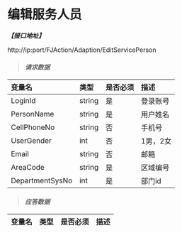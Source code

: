 # 编辑服务人员

_**【接口地址】**_

http://ip:port/FJAction/Adaption/EditServicePerson

> #### _请求数据_

| 变量名 | 类型 | 是否必须 | 描述 |
| :--- | :--- | :--- | :--- |
| LoginId | string | 是 | 登录账号 |
| PersonName | string | 是 | 用户姓名 |
| CellPhoneNo | string | 否 | 手机号 |
| UserGender | int | 否 | 1男，2女 |
| Email | string | 否 | 邮箱 |
| AreaCode | string | 是 | 区域编号 |
| DepartmentSysNo | int | 是 | 部门id |

> #### _应答数据_


| 变量名 | 类型 | 是否必须 | 描述 |
| :--- | :--- | :--- | :--- |






